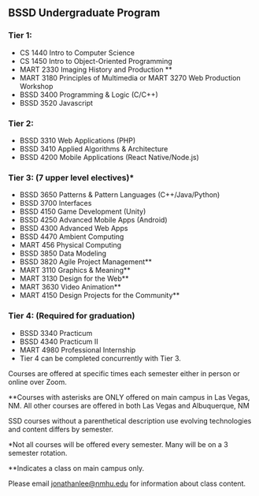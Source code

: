 ## BSSD Undergraduate Program

### Tier 1:
- CS 1440 Intro to Computer Science
- CS 1450 Intro to Object-Oriented Programming
- MART 2330 Imaging History and Production **
- MART 3180 Principles of Multimedia or MART 3270 Web Production Workshop
- BSSD 3400 Programming & Logic (C/C++)
- BSSD 3520 Javascript

### Tier 2:
- BSSD 3310 Web Applications (PHP)
- BSSD 3410 Applied Algorithms & Architecture
- BSSD 4200 Mobile Applications (React Native/Node.js)

### Tier 3: (7 upper level electives)*
- BSSD 3650 Patterns & Pattern Languages (C++/Java/Python)
- BSSD 3700 Interfaces 
- BSSD 4150 Game Development (Unity)
- BSSD 4250 Advanced Mobile Apps (Android)
- BSSD 4300 Advanced Web Apps
- BSSD 4470 Ambient Computing
- MART 456 Physical Computing
- BSSD 3850 Data Modeling
- BSSD 3820 Agile Project Management**
- MART 3110 Graphics & Meaning**
- MART 3130 Design for the Web** 
- MART 3630 Video Animation**
- MART 4150 Design Projects for the Community**

### Tier 4: (Required for graduation)
- BSSD 3340 Practicum
- BSSD 4340 Practicum II
- MART 4980 Professional Internship
- Tier 4 can be completed concurrently with Tier 3.

Courses are offered at specific times each semester either in person or online over Zoom.

**Courses with asterisks are ONLY offered on main campus in Las Vegas, NM. All other courses are offered in both Las Vegas and Albuquerque, NM

SSD courses without a parenthetical description use evolving technologies and content differs by semester.

*Not all courses will be offered every semester. Many will be on a 3 semester rotation.

**Indicates a class on main campus only.

Please email [jonathanlee@nmhu.edu](mailto:jonathanlee@nmhu.edu) for information about class content.

